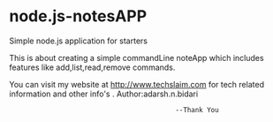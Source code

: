 # node.js-notesAPP
Simple node.js application for starters

This is about creating a simple commandLine noteApp which includes features like add,list,read,remove commands.

You can visit my website at http://www.techslaim.com for tech related information and other info's . Author:adarsh.n.bidari

                                              --Thank You
